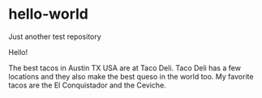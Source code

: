 # hello-world
Just another test repository

Hello!

The best tacos in Austin TX USA are at Taco Deli. Taco Deli has a few locations and they also make the best queso in the world too.  My favorite tacos are the El Conquistador and the Ceviche.
